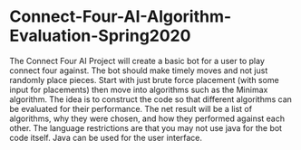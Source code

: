 # Connect-Four-AI-Algorithm-Evaluation-Spring2020
The Connect Four AI Project will create a basic bot for a user to play connect four against. The bot should make timely moves and not just randomly place pieces. Start with just brute force placement (with some input for placements) then move into algorithms such as the Minimax algorithm. The idea is to construct the code so that different algorithms can be evaluated for their performance. The net result will be a list of algorithms, why they were chosen, and how they performed against each other. The language restrictions are that you may not use java for the bot code itself. Java can be used for the user interface. 
